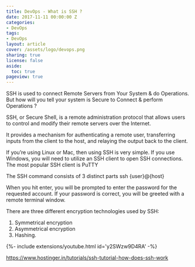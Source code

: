 ```yaml
---
title: DevOps - What is SSH ?
date: 2017-11-11 00:00:00 Z
categories:
- DevOps
tags:
- DevOps
layout: article
cover: /assets/logo/devops.png
sharing: true
license: false
aside:
  toc: true
pageview: true
---
```


SSH is used to connect Remote Servers from Your System & do Operations. But how will you tell your system is Secure to Connect & perform Operations ?

SSH, or Secure Shell, is a remote administration protocol that allows users to control and modify their remote servers over the Internet.

It provides a mechanism for authenticating a remote user, transferring inputs from the client to the host, and relaying the output back to the client.

If you’re using Linux or Mac, then using SSH is very simple. If you use Windows, you will need to utilize an SSH client to open SSH connections. The most popular SSH client is PuTTY

The SSH command consists of 3 distinct parts
ssh {user}@{host}

When you hit enter, you will be prompted to enter the password for the requested account.  If your password is correct, you will be greeted with a remote terminal window.

There are three different encryption technologies used by SSH:
1.	Symmetrical encryption
2.	Asymmetrical encryption
3.	Hashing.

<div>{%- include extensions/youtube.html id='y2SWzw9D4RA' -%}</div>



https://www.hostinger.in/tutorials/ssh-tutorial-how-does-ssh-work